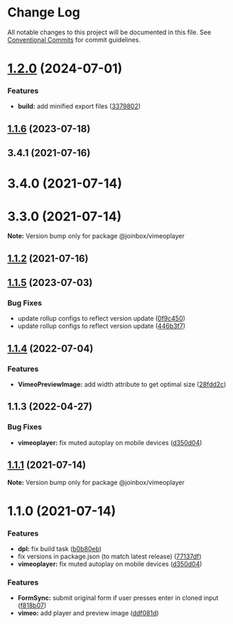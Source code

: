 # Change Log

All notable changes to this project will be documented in this file.
See [Conventional Commits](https://conventionalcommits.org) for commit guidelines.

# [1.2.0](https://github.com/joinbox/ui-components/compare/@joinbox/vimeoplayer@1.1.6...@joinbox/vimeoplayer@1.2.0) (2024-07-01)


### Features

* **build:** add minified export files ([3379802](https://github.com/joinbox/ui-components/commit/33798026fda27a8fae77ae9703f0b39e5906a0ec))





## [1.1.6](https://github.com/joinbox/ui-components/compare/@joinbox/vimeoplayer@1.1.5...@joinbox/vimeoplayer@1.1.6) (2023-07-18)



## 3.4.1 (2021-07-16)



# 3.4.0 (2021-07-14)



# 3.3.0 (2021-07-14)

**Note:** Version bump only for package @joinbox/vimeoplayer





## [1.1.2](https://github.com/joinbox/ui-components/compare/@joinbox/vimeoplayer@1.1.1...@joinbox/vimeoplayer@1.1.2) (2021-07-16)
## [1.1.5](https://github.com/joinbox/ui-components/compare/@joinbox/vimeoplayer@1.1.4...@joinbox/vimeoplayer@1.1.5) (2023-07-03)


### Bug Fixes

* update rollup configs to reflect version update ([0f9c450](https://github.com/joinbox/ui-components/commit/0f9c4504fd607c325aa0f337c1b36c46f2d48496))
* update rollup configs to reflect version update ([446b3f7](https://github.com/joinbox/ui-components/commit/446b3f7a6718d277efd7194345a23b90083026cb))





## [1.1.4](https://github.com/joinbox/ui-components/compare/@joinbox/vimeoplayer@1.1.3...@joinbox/vimeoplayer@1.1.4) (2022-07-04)


### Features

* **VimeoPreviewImage:** add width attribute to get optimal size ([28fdd2c](https://github.com/joinbox/ui-components/commit/28fdd2ccf1995093d1f71d6ef5b5e48339d4293c))





## 1.1.3 (2022-04-27)


### Bug Fixes

* **vimeoplayer:** fix muted autoplay on mobile devices ([d350d04](https://github.com/joinbox/ui-components/commit/d350d04ee0daf66b595c2fe7a4915007049373a4))





## [1.1.1](https://github.com/joinbox/ui-components/compare/@joinbox/vimeoplayer@1.1.0...@joinbox/vimeoplayer@1.1.1) (2021-07-14)

**Note:** Version bump only for package @joinbox/vimeoplayer





# 1.1.0 (2021-07-14)


### Features

* **dpl:** fix build task ([b0b80eb](https://github.com/joinbox/ui-components/commit/b0b80ebb9e5e38a49c60843160d697843b235d04))
* fix versions in package.json (to match latest release) ([77137df](https://github.com/joinbox/ui-components/commit/77137df6758b2d39ee06941ba3e6a062c1f5b9e4))
* **vimeoplayer:** fix muted autoplay on mobile devices ([d350d04](https://github.com/joinbox/ui-components/commit/d350d04ee0daf66b595c2fe7a4915007049373a4))


### Features

* **FormSync:** submit original form if user presses enter in cloned input ([f818b07](https://github.com/joinbox/ui-components/commit/f818b079413825fec13441b0f79108142b849482))
* **vimeo:** add player and preview image ([ddf081d](https://github.com/joinbox/ui-components/commit/ddf081d47c2b5bacfc7fa2081be30c6a95f56ca1))
